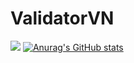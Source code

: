 # ValidatorVN

![](https://komarev.com/ghpvc/?username=NodeValidatorVN)
[![Anurag's GitHub stats](https://github-readme-stats.vercel.app/api?username=NodeValidatorVN)](https://github.com/anuraghazra/github-readme-stats)

